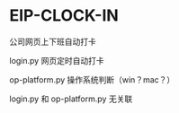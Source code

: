 # EIP-CLOCK-IN
公司网页上下班自动打卡


login.py 网页定时自动打卡

op-platform.py 操作系统判断（win？mac？）

login.py 和 op-platform.py 无关联
